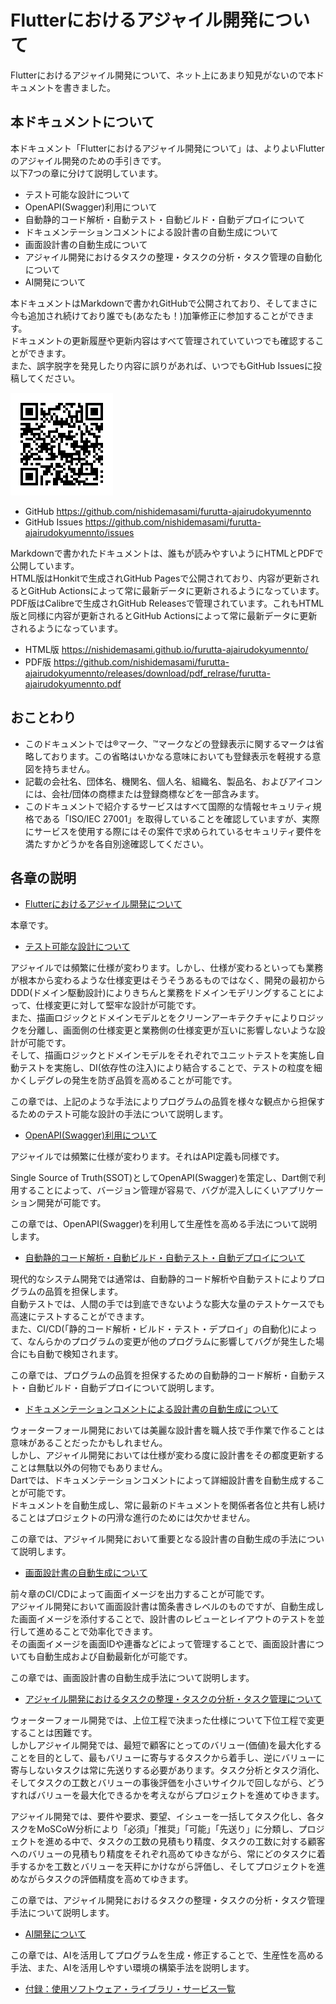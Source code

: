 # Flutterにおけるアジャイル開発について

Flutterにおけるアジャイル開発について、ネット上にあまり知見がないので本ドキュメントを書きました。

## 本ドキュメントについて

本ドキュメント「Flutterにおけるアジャイル開発について」は、よりよいFlutterのアジャイル開発のための手引きです。  
以下7つの章に分けて説明しています。

- テスト可能な設計について
- OpenAPI(Swagger)利用について
- 自動静的コード解析・自動テスト・自動ビルド・自動デプロイについて
- ドキュメンテーションコメントによる設計書の自動生成について
- 画面設計書の自動生成について
- アジャイル開発におけるタスクの整理・タスクの分析・タスク管理の自動化について
- AI開発について

本ドキュメントはMarkdownで書かれGitHubで公開されており、そしてまさに今も追加され続けており誰でも(あなたも！)加筆修正に参加することができます。  
ドキュメントの更新履歴や更新内容はすべて管理されていていつでも確認することができます。  
また、誤字脱字を発見したり内容に誤りがあれば、いつでもGitHub Issuesに投稿してください。

  ![GitHub「Flutterにおけるアジャイル開発について」リポジトリ](images/url_qr.png)

- GitHub https://github.com/nishidemasami/furutta-ajairudokyumennto
- GitHub Issues https://github.com/nishidemasami/furutta-ajairudokyumennto/issues

Markdownで書かれたドキュメントは、誰もが読みやすいようにHTMLとPDFで公開しています。  
HTML版はHonkitで生成されGitHub Pagesで公開されており、内容が更新されるとGitHub Actionsによって常に最新データに更新されるようになっています。
PDF版はCalibreで生成されGitHub Releasesで管理されています。これもHTML版と同様に内容が更新されるとGitHub Actionsによって常に最新データに更新されるようになっています。  

- HTML版 https://nishidemasami.github.io/furutta-ajairudokyumennto/  
- PDF版 https://github.com/nishidemasami/furutta-ajairudokyumennto/releases/download/pdf_relrase/furutta-ajairudokyumennto.pdf  

## おことわり

- このドキュメントでは®マーク、™マークなどの登録表示に関するマークは省略しております。この省略はいかなる意味においても登録表示を軽視する意図を持ちません。
- 記載の会社名、団体名、機関名、個人名、組織名、製品名、およびアイコンには、会社/団体の商標または登録商標などを一部含みます。
- このドキュメントで紹介するサービスはすべて国際的な情報セキュリティ規格である「ISO/IEC 27001」を取得していることを確認していますが、実際にサービスを使用する際にはその案件で求められているセキュリティ要件を満たすかどうかを各自別途確認してください。

## 各章の説明

* [Flutterにおけるアジャイル開発について](README.md)

本章です。

* [テスト可能な設計について](markdown/testable_design.md)

アジャイルでは頻繁に仕様が変わります。しかし、仕様が変わるといっても業務が根本から変わるような仕様変更はそうそうあるものではなく、開発の最初からDDD(ドメイン駆動設計)によりきちんと業務をドメインモデリングすることによって、仕様変更に対して堅牢な設計が可能です。  
また、描画ロジックとドメインモデルとをクリーンアーキテクチャによりロジックを分離し、画面側の仕様変更と業務側の仕様変更が互いに影響しないような設計が可能です。  
そして、描画ロジックとドメインモデルをそれぞれでユニットテストを実施し自動テストを実施し、DI(依存性の注入)により結合することで、テストの粒度を細かくしデグレの発生を防ぎ品質を高めることが可能です。

この章では、上記のような手法によりプログラムの品質を様々な観点から担保するためのテスト可能な設計の手法について説明します。

* [OpenAPI(Swagger)利用について](markdown/how_to_use_swagger.md)

アジャイルでは頻繁に仕様が変わります。それはAPI定義も同様です。

Single Source of Truth(SSOT)としてOpenAPI(Swagger)を策定し、Dart側で利用することによって、バージョン管理が容易で、バグが混入しにくいアプリケーション開発が可能です。

この章では、OpenAPI(Swagger)を利用して生産性を高める手法について説明します。

* [自動静的コード解析・自動ビルド・自動テスト・自動デプロイについて](markdown/how_to_automation.md)

現代的なシステム開発では通常は、自動静的コード解析や自動テストによりプログラムの品質を担保します。  
自動テストでは、人間の手では到底できないような膨大な量のテストケースでも高速にテストすることができます。  
また、CI/CD(「静的コード解析・ビルド・テスト・デプロイ」の自動化)によって、なんらかのプログラムの変更が他のプログラムに影響してバグが発生した場合にも自動で検知されます。

この章では、プログラムの品質を担保するための自動静的コード解析・自動テスト・自動ビルド・自動デプロイについて説明します。

* [ドキュメンテーションコメントによる設計書の自動生成について](markdown/how_to_gen_document.md)

ウォーターフォール開発においては美麗な設計書を職人技で手作業で作ることは意味があることだったかもしれません。  
しかし、アジャイル開発においては仕様が変わる度に設計書をその都度更新することは無駄以外の何物でもありません。  
Dartでは、ドキュメンテーションコメントによって詳細設計書を自動生成することが可能です。    
ドキュメントを自動生成し、常に最新のドキュメントを関係者各位と共有し続けることはプロジェクトの円滑な進行のためには欠かせません。

この章では、アジャイル開発において重要となる設計書の自動生成の手法について説明します。

* [画面設計書の自動生成について](markdown/how_to_gen_screen_layout_design_document.md)

前々章のCI/CDによって画面イメージを出力することが可能です。  
アジャイル開発において画面設計書は箇条書きレベルのものですが、自動生成した画面イメージを添付することで、設計書のレビューとレイアウトのテストを並行して進めることで効率化できます。  
その画面イメージを画面IDや連番などによって管理することで、画面設計書についても自動生成および自動最新化が可能です。  

この章では、画面設計書の自動生成手法について説明します。

* [アジャイル開発におけるタスクの整理・タスクの分析・タスク管理について](markdown/agile_task_management.md)

ウォーターフォール開発では、上位工程で決まった仕様について下位工程で変更することは困難です。  
しかしアジャイル開発では、最短で顧客にとってのバリュー(価値)を最大化することを目的として、最もバリューに寄与するタスクから着手し、逆にバリューに寄与しないタスクは常に先送りする必要があります。タスク分析とタスク消化、そしてタスクの工数とバリューの事後評価を小さいサイクルで回しながら、どうすればバリューを最大化できるかを考えながらプロジェクトを進めてゆきます。

アジャイル開発では、要件や要求、要望、イシューを一括してタスク化し、各タスクをMoSCoW分析により「必須」「推奨」「可能」「先送り」に分類し、プロジェクトを進める中で、タスクの工数の見積もり精度、タスクの工数に対する顧客へのバリューの見積もり精度をそれぞれ高めてゆきながら、常にどのタスクに着手するかを工数とバリューを天秤にかけながら評価し、そしてプロジェクトを進めながらタスクの評価精度を高めてゆきます。  

この章では、アジャイル開発におけるタスクの整理・タスクの分析・タスク管理手法について説明します。

* [AI開発について](markdown/ai_development.md)

この章では、AIを活用してプログラムを生成・修正することで、生産性を高める手法、また、AIを活用しやすい環境の構築手法を説明します。

* [付録：使用ソフトウェア・ライブラリ・サービス一覧](markdown/appendix/services.md)
